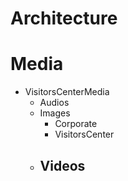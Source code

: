 # Architecture

# Media

- VisitorsCenterMedia
  - Audios
  - Images
    - Corporate
    - VisitorsCenter
  - Videos
    - 